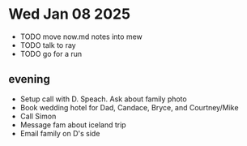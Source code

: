 # Wed Jan 08 2025

- TODO move now.md notes into mew
- TODO talk to ray
- TODO go for a run

## evening
- Setup call with D. Speach. Ask about family photo
- Book wedding hotel for Dad, Candace, Bryce, and Courtney/Mike
- Call Simon
- Message fam about iceland trip
- Email family on D's side